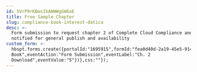```yaml
---
id: 5VrP9rKBwsIkAWWWgGW6aE
title: Free Sample Chapter
slug: compliance-book-interest-datica
desc: >-
  Form submission to request chapter 2 of Complete Cloud Compliance and be
  notified for general publish and availability
custom_form: >-
  hbspt.forms.create({portalId:"1695915",formId:"fea0d40d-2a19-45e5-914a-74c3d1099fb8",target:"#hsFormContainer",onFormSubmit:function(e){window.dataLayer=window.dataLayer||[],window.dataLayer.push({event:"GAEvent",eventCategory:"Compliance
  Book",eventAction:"Form Submission",eventLabel:"Ch. 2
  Download",eventValue:"5"})},css:""});
---
```


  